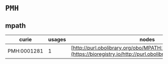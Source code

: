 # `PMH`
## mpath
| curie       |   usages | nodes                                                                                                       |
|-------------|----------|-------------------------------------------------------------------------------------------------------------|
| PMH:0001281 |        1 | [http://purl.obolibrary.org/obo/MPATH:767](https://bioregistry.io/http://purl.obolibrary.org/obo/MPATH:767) |
